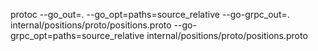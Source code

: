 protoc --go_out=. --go_opt=paths=source_relative --go-grpc_out=. internal/positions/proto/positions.proto --go-grpc_opt=paths=source_relative internal/positions/proto/positions.proto